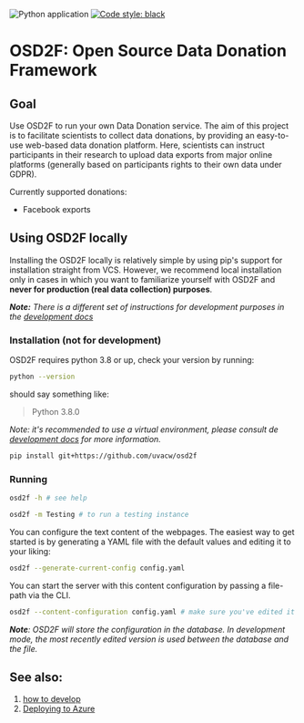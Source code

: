 ![Python application](https://github.com/uvacw/osd2f/workflows/Python%20application/badge.svg?branch=main)
<a href="https://github.com/psf/black"><img alt="Code style: black" src="https://img.shields.io/badge/code%20style-black-000000.svg"></a>
# OSD2F: Open Source Data Donation Framework

## Goal

Use OSD2F to run your own Data Donation service. The aim of this project is to facilitate 
scientists to collect data donations, by providing an easy-to-use web-based data donation 
platform. Here, scientists can instruct participants in their research to upload data 
exports from major online platforms (generally based on participants rights to their own
data under GDPR).

Currently supported donations: 
* Facebook exports

## Using OSD2F locally

Installing the OSD2F locally is relatively simple by using pip's support for installation straight from 
VCS. However, we recommend local installation only in cases in which you want to familiarize yourself
with OSD2F and **never for production (real data collection) purposes**. 

***Note:** There is a different set of instructions for development purposes in the [development docs](docs/development.md)*

### Installation (not for development)

OSD2F requires python 3.8 or up, check your version by running:

```bash
python --version
```
should say something like:
> Python 3.8.0

*Note: it's recommended to use a virtual environment, please consult de [development docs](docs/development.md) for more information.*

```bash
pip install git+https://github.com/uvacw/osd2f
```

### Running

```bash
osd2f -h # see help
```

```bash
osd2f -m Testing # to run a testing instance
```

You can configure the text content of the webpages. The easiest way to get started
is by generating a YAML file with the default values and editing it to your liking:

```bash
osd2f --generate-current-config config.yaml
```

You can start the server with this content configuration by passing a file-path 
via the CLI. 

```bash
osd2f --content-configuration config.yaml # make sure you've edited it first
```

***Note**: OSD2F will store the configuration in the database. In development mode, the
most recently edited version is used between the database and the file.*

## See also:

1. [how to develop](docs/development.md)
2. [Deploying to Azure](docs/deploying_to_azure.md)
